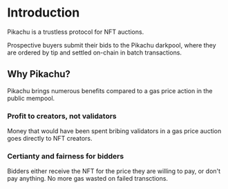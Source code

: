 
# Introduction

Pikachu is a trustless protocol for NFT auctions.

Prospective buyers submit their bids to the Pikachu darkpool, where they are ordered by tip and settled on-chain in batch transactions.

## Why Pikachu?

Pikachu brings numerous benefits compared to a gas price action in the public mempool.

### Profit to creators, not validators

Money that would have been spent bribing validators in a gas price auction goes directly to NFT creators.

### Certianty and fairness for bidders

Bidders either receive the NFT for the price they are willing to pay, or don't pay anything. No more gas wasted on failed transctions.
